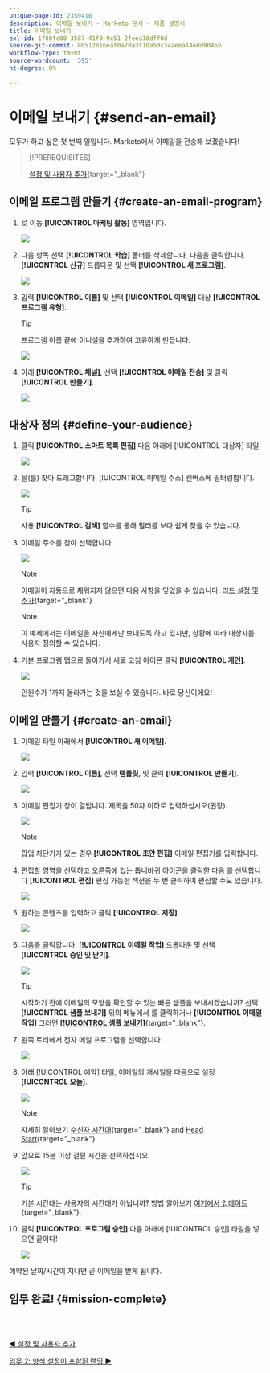 ```yaml
---
unique-page-id: 2359410
description: 이메일 보내기 - Marketo 문서 - 제품 설명서
title: 이메일 보내기
exl-id: 1f80fc08-3587-41f0-9c51-2feea10dff0d
source-git-commit: 80512816eaf0a70a3f10a50c34aeea14edd9046b
workflow-type: tm+mt
source-wordcount: '395'
ht-degree: 0%

---
```


# 이메일 보내기 {#send-an-email}

모두가 하고 싶은 첫 번째 일입니다. Marketo에서 이메일을 전송해 보겠습니다!

>[!PREREQUISITES]
>
>[설정 및 사용자 추가](/help/marketo/getting-started/quick-wins/get-set-up-and-add-a-person.md){target="_blank"}

## 이메일 프로그램 만들기 {#create-an-email-program}

1. 로 이동 **[!UICONTROL 마케팅 활동]** 영역입니다.

   ![](assets/send-an-email-1.png)

1. 다음 항목 선택 **[!UICONTROL 학습]** 폴더를 삭제합니다. 다음을 클릭합니다. **[!UICONTROL 신규]** 드롭다운 및 선택 **[!UICONTROL 새 프로그램]**.

   ![](assets/send-an-email-2.png)

1. 입력 **[!UICONTROL 이름]** 및 선택 **[!UICONTROL 이메일]** 대상 **[!UICONTROL 프로그램 유형]**.

   >[!TIP]
   >
   >프로그램 이름 끝에 이니셜을 추가하여 고유하게 만듭니다.

   ![](assets/send-an-email-3.png)

1. 아래 **[!UICONTROL 채널]**, 선택 **[!UICONTROL 이메일 전송]** 및 클릭 **[!UICONTROL 만들기]**.

   ![](assets/send-an-email-4.png)

## 대상자 정의 {#define-your-audience}

1. 클릭 **[!UICONTROL 스마트 목록 편집]** 다음 아래에 [!UICONTROL 대상자] 타일.

   ![](assets/send-an-email-5.png)

1. 을(를) 찾아 드래그합니다. [!UICONTROL 이메일 주소] 캔버스에 필터링합니다.

   ![](assets/send-an-email-6.png)

   >[!TIP]
   >
   >사용 **[!UICONTROL 검색]** 함수를 통해 필터를 보다 쉽게 찾을 수 있습니다.

1. 이메일 주소를 찾아 선택합니다.

   ![](assets/send-an-email-7.png)

   >[!NOTE]
   >
   >이메일이 자동으로 채워지지 않으면 다음 사항을 잊었을 수 있습니다. [리드 설정 및 추가](/help/marketo/getting-started/quick-wins/get-set-up-and-add-a-person.md){target="_blank"}

   >[!NOTE]
   >
   >이 예제에서는 이메일을 자신에게만 보내도록 하고 있지만, 상황에 따라 대상자를 사용자 정의할 수 있습니다.

1. 기본 프로그램 탭으로 돌아가서 새로 고침 아이콘 클릭 **[!UICONTROL 개인]**.

   ![](assets/send-an-email-8.png)

   인원수가 1까지 올라가는 것을 보실 수 있습니다. 바로 당신이에요!

## 이메일 만들기 {#create-an-email}

1. 이메일 타일 아래에서 **[!UICONTROL 새 이메일]**.

   ![](assets/send-an-email-9.png)

1. 입력 **[!UICONTROL 이름]**, 선택 **템플릿**, 및 클릭 **[!UICONTROL 만들기]**.

   ![](assets/send-an-email-10.png)

1. 이메일 편집기 창이 열립니다. 제목을 50자 이하로 입력하십시오(권장).

   ![](assets/send-an-email-11.png)

   >[!NOTE]
   >
   >팝업 차단기가 있는 경우 **[!UICONTROL 초안 편집]** 이메일 편집기를 입력합니다.

1. 편집할 영역을 선택하고 오른쪽에 있는 톱니바퀴 아이콘을 클릭한 다음 를 선택합니다 **[!UICONTROL 편집]** 편집 가능한 섹션을 두 번 클릭하여 편집할 수도 있습니다.

   ![](assets/send-an-email-12.png)

1. 원하는 콘텐츠를 입력하고 클릭 **[!UICONTROL 저장]**.

   ![](assets/send-an-email-13.png)

1. 다음을 클릭합니다. **[!UICONTROL 이메일 작업]** 드롭다운 및 선택 **[!UICONTROL 승인 및 닫기]**.

   ![](assets/send-an-email-14.png)

   >[!TIP]
   >
   >시작하기 전에 이메일의 모양을 확인할 수 있는 빠른 샘플을 보내시겠습니까? 선택 **[!UICONTROL 샘플 보내기]** 위의 메뉴에서 를 클릭하거나 **[!UICONTROL 이메일 작업]** 그러면 [**[!UICONTROL 샘플 보내기]**](/help/marketo/product-docs/email-marketing/general/creating-an-email/send-a-sample-email.md){target="_blank"}.

1. 왼쪽 트리에서 전자 메일 프로그램을 선택합니다.

   ![](assets/send-an-email-15.png)

1. 아래 [!UICONTROL 예약] 타일, 이메일의 개시일을 다음으로 설정 **[!UICONTROL 오늘]**.

   ![](assets/send-an-email-16.png)

   >[!NOTE]
   >
   >자세히 알아보기 [수신자 시간대](/help/marketo/product-docs/email-marketing/email-programs/email-program-actions/scheduling-with-recipient-time-zone/schedule-email-programs-with-recipient-time-zone.md){target="_blank"} and [Head Start](/help/marketo/product-docs/email-marketing/email-programs/email-program-actions/head-start-for-email-programs.md){target="_blank"}.

1. 앞으로 15분 이상 걸릴 시간을 선택하십시오.

   ![](assets/send-an-email-17.png)

   >[!TIP]
   >
   >기본 시간대는 사용자의 시간대가 아닙니까? 방법 알아보기 [여기에서 업데이트](/help/marketo/product-docs/administration/settings/select-your-language-locale-and-time-zone.md){target="_blank"}.

1. 클릭 **[!UICONTROL 프로그램 승인]** 다음 아래에 [!UICONTROL 승인] 타일을 넣으면 끝이다!

   ![](assets/send-an-email-18.png)

예약된 날짜/시간이 지나면 곧 이메일을 받게 됩니다.

## 임무 완료! {#mission-complete}

<br> 

[◄ 설정 및 사용자 추가](/help/marketo/getting-started/quick-wins/get-set-up-and-add-a-person.md)

[임무 2: 양식 설정이 포함된 랜딩 ►](/help/marketo/getting-started/quick-wins/landing-page-with-a-form.md)

